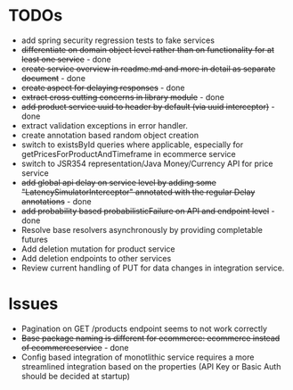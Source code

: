 # TODOs
* add spring security regression tests to fake services
* ~~differentiate on domain object level rather than on functionality for at least one service~~ - done
* ~~create service overview in readme.md and more in detail as separate document~~ - done
* ~~create aspect for delaying responses~~ - done
* ~~extract cross cutting concerns in library module~~ - done
* ~~add product service uuid to header by default (via uuid interceptor)~~ - done
* extract validation exceptions in error handler.
* create annotation based random object creation
* switch to existsById queries where applicable, especially for getPricesForProductAndTimeframe in ecommerce service
* switch to JSR354 representation/Java Money/Currency API for price service
* ~~add global api delay on service level by adding some "LatencySimulatorInterceptor" annotated with the regular Delay 
annotations~~ - done
* ~~add probability based probabilisticFailure on API and endpoint level~~ - done
* Resolve base resolvers asynchronously by providing completable futures
* Add deletion mutation for product service
* Add deletion endpoints to other services
* Review current handling of PUT for data changes in integration service.

# Issues
* Pagination on GET /products endpoint seems to not work correctly
* ~~Base package naming is different for ecommerce: ecommerce instead of ecommerceservice~~ - done
* Config based integration of monotlithic service requires a more streamlined integration based on the properties (API Key or Basic Auth should be decided at startup)